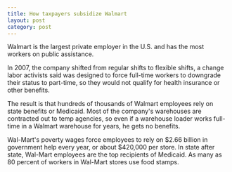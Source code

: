 ```yaml
---
title: How taxpayers subsidize Walmart
layout: post
category: post
---
```

Walmart is the largest private employer in the U.S. and has the most workers on public assistance. 

In 2007, the company shifted from regular shifts to flexible shifts, a change labor activists said was designed to force full-time workers to downgrade their status to part-time, so they would not qualify for health insurance or other benefits. 

The result is that hundreds of thousands of Walmart employees rely on state benefits or Medicaid. Most of the company's warehouses are contracted out to temp agencies, so even if a warehouse loader works full-time in a Walmart warehouse for years, he gets no benefits. 

Wal-Mart's poverty wages force employees to rely on $2.66 billion in government help every year, or about $420,000 per store. In state after state, Wal-Mart employees are the top recipients of Medicaid. As many as 80 percent of workers in Wal-Mart stores use food stamps.